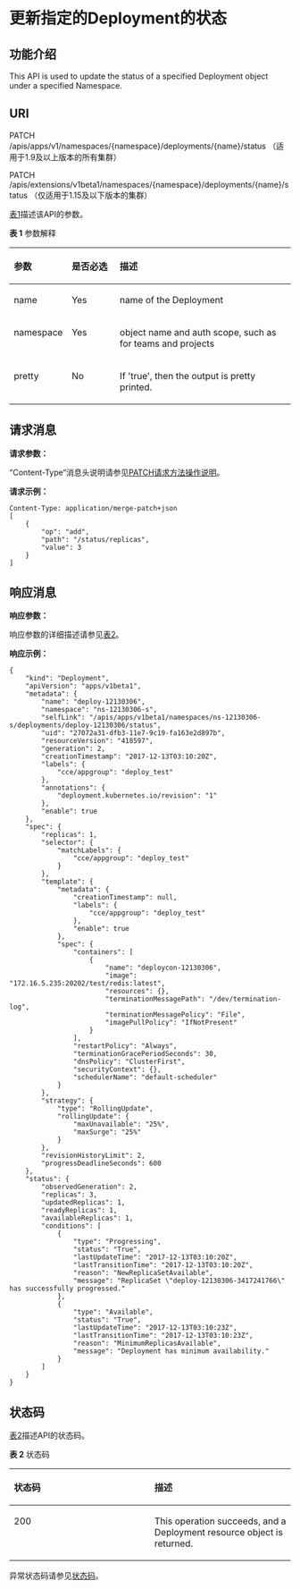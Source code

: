 # 更新指定的Deployment的状态<a name="cce_02_0130"></a>

## 功能介绍<a name="section49067544"></a>

This API is used to update the status of a specified Deployment object under a specified Namespace.

## URI<a name="section38954717"></a>

PATCH /apis/apps/v1/namespaces/\{namespace\}/deployments/\{name\}/status （适用于1.9及以上版本的所有集群）

PATCH /apis/extensions/v1beta1/namespaces/\{namespace\}/deployments/\{name\}/status （仅适用于1.15及以下版本的集群）

[表1](#d0e37132)描述该API的参数。

**表 1**  参数解释

<a name="d0e37132"></a>
<table><thead align="left"><tr id="row55592481"><th class="cellrowborder" valign="top" width="20.200000000000003%" id="mcps1.2.4.1.1"><p id="p65652297517"><a name="p65652297517"></a><a name="p65652297517"></a>参数</p>
</th>
<th class="cellrowborder" valign="top" width="17.169999999999998%" id="mcps1.2.4.1.2"><p id="p165661629135114"><a name="p165661629135114"></a><a name="p165661629135114"></a>是否必选</p>
</th>
<th class="cellrowborder" valign="top" width="62.629999999999995%" id="mcps1.2.4.1.3"><p id="p14567629115114"><a name="p14567629115114"></a><a name="p14567629115114"></a>描述</p>
</th>
</tr>
</thead>
<tbody><tr id="row6885624"><td class="cellrowborder" valign="top" width="20.200000000000003%" headers="mcps1.2.4.1.1 "><p id="p20864651"><a name="p20864651"></a><a name="p20864651"></a>name</p>
</td>
<td class="cellrowborder" valign="top" width="17.169999999999998%" headers="mcps1.2.4.1.2 "><p id="p12315142"><a name="p12315142"></a><a name="p12315142"></a>Yes</p>
</td>
<td class="cellrowborder" valign="top" width="62.629999999999995%" headers="mcps1.2.4.1.3 "><p id="p58002450"><a name="p58002450"></a><a name="p58002450"></a>name of the Deployment</p>
</td>
</tr>
<tr id="row52260006"><td class="cellrowborder" valign="top" width="20.200000000000003%" headers="mcps1.2.4.1.1 "><p id="p5202061"><a name="p5202061"></a><a name="p5202061"></a>namespace</p>
</td>
<td class="cellrowborder" valign="top" width="17.169999999999998%" headers="mcps1.2.4.1.2 "><p id="p18713817"><a name="p18713817"></a><a name="p18713817"></a>Yes</p>
</td>
<td class="cellrowborder" valign="top" width="62.629999999999995%" headers="mcps1.2.4.1.3 "><p id="p39424242"><a name="p39424242"></a><a name="p39424242"></a>object name and auth scope, such as for teams and projects</p>
</td>
</tr>
<tr id="row19273863"><td class="cellrowborder" valign="top" width="20.200000000000003%" headers="mcps1.2.4.1.1 "><p id="p17679037"><a name="p17679037"></a><a name="p17679037"></a>pretty</p>
</td>
<td class="cellrowborder" valign="top" width="17.169999999999998%" headers="mcps1.2.4.1.2 "><p id="p22715892"><a name="p22715892"></a><a name="p22715892"></a>No</p>
</td>
<td class="cellrowborder" valign="top" width="62.629999999999995%" headers="mcps1.2.4.1.3 "><p id="p28047955"><a name="p28047955"></a><a name="p28047955"></a>If 'true', then the output is pretty printed.</p>
</td>
</tr>
</tbody>
</table>

## 请求消息<a name="section15048140"></a>

**请求参数：**

“Content-Type“消息头说明请参见[PATCH请求方法操作说明](PATCH请求方法操作说明.md)。

**请求示例：**

```
Content-Type: application/merge-patch+json 
[
    {
        "op": "add",
        "path": "/status/replicas",
        "value": 3
    }
]
```

## 响应消息<a name="section1215532"></a>

**响应参数：**

响应参数的详细描述请参见[表2](创建Deployment.md#table12862324102610)。

**响应示例：**

```
{
    "kind": "Deployment",
    "apiVersion": "apps/v1beta1",
    "metadata": {
        "name": "deploy-12130306",
        "namespace": "ns-12130306-s",
        "selfLink": "/apis/apps/v1beta1/namespaces/ns-12130306-s/deployments/deploy-12130306/status",
        "uid": "27072a31-dfb3-11e7-9c19-fa163e2d897b",
        "resourceVersion": "418597",
        "generation": 2,
        "creationTimestamp": "2017-12-13T03:10:20Z",
        "labels": {
            "cce/appgroup": "deploy_test"
        },
        "annotations": {
            "deployment.kubernetes.io/revision": "1"
        },
        "enable": true
    },
    "spec": {
        "replicas": 1,
        "selector": {
            "matchLabels": {
                "cce/appgroup": "deploy_test"
            }
        },
        "template": {
            "metadata": {
                "creationTimestamp": null,
                "labels": {
                    "cce/appgroup": "deploy_test"
                },
                "enable": true
            },
            "spec": {
                "containers": [
                    {
                        "name": "deploycon-12130306",
                        "image": "172.16.5.235:20202/test/redis:latest",
                        "resources": {},
                        "terminationMessagePath": "/dev/termination-log",
                        "terminationMessagePolicy": "File",
                        "imagePullPolicy": "IfNotPresent"
                    }
                ],
                "restartPolicy": "Always",
                "terminationGracePeriodSeconds": 30,
                "dnsPolicy": "ClusterFirst",
                "securityContext": {},
                "schedulerName": "default-scheduler"
            }
        },
        "strategy": {
            "type": "RollingUpdate",
            "rollingUpdate": {
                "maxUnavailable": "25%",
                "maxSurge": "25%"
            }
        },
        "revisionHistoryLimit": 2,
        "progressDeadlineSeconds": 600
    },
    "status": {
        "observedGeneration": 2,
        "replicas": 3,
        "updatedReplicas": 1,
        "readyReplicas": 1,
        "availableReplicas": 1,
        "conditions": [
            {
                "type": "Progressing",
                "status": "True",
                "lastUpdateTime": "2017-12-13T03:10:20Z",
                "lastTransitionTime": "2017-12-13T03:10:20Z",
                "reason": "NewReplicaSetAvailable",
                "message": "ReplicaSet \"deploy-12130306-3417241766\" has successfully progressed."
            },
            {
                "type": "Available",
                "status": "True",
                "lastUpdateTime": "2017-12-13T03:10:23Z",
                "lastTransitionTime": "2017-12-13T03:10:23Z",
                "reason": "MinimumReplicasAvailable",
                "message": "Deployment has minimum availability."
            }
        ]
    }
}
```

## 状态码<a name="section10939791"></a>

[表2](#d0e37225)描述API的状态码。

**表 2**  状态码

<a name="d0e37225"></a>
<table><thead align="left"><tr id="row57629356"><th class="cellrowborder" valign="top" width="50%" id="mcps1.2.3.1.1"><p id="p37466265"><a name="p37466265"></a><a name="p37466265"></a>状态码</p>
</th>
<th class="cellrowborder" valign="top" width="50%" id="mcps1.2.3.1.2"><p id="p14868643"><a name="p14868643"></a><a name="p14868643"></a>描述</p>
</th>
</tr>
</thead>
<tbody><tr id="row63509425"><td class="cellrowborder" valign="top" width="50%" headers="mcps1.2.3.1.1 "><p id="p43989804"><a name="p43989804"></a><a name="p43989804"></a>200</p>
</td>
<td class="cellrowborder" valign="top" width="50%" headers="mcps1.2.3.1.2 "><p id="p6404347"><a name="p6404347"></a><a name="p6404347"></a>This operation succeeds, and a Deployment resource object is returned.</p>
</td>
</tr>
</tbody>
</table>

异常状态码请参见[状态码](状态码.md)。

